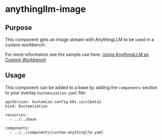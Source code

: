 # anythingllm-image

## Purpose
This component gets an image stream with AnythingLLM to be used in a custom workbench.

For more information see the sample use here: [Using AnythingLLM as Custom Workbench](https://ai-on-openshift.io/odh-rhoai/custom-workbench-anythingllm/)

## Usage

This component can be added to a base by adding the `components` section to your overlay `kustomization.yaml` file:

```
apiVersion: kustomize.config.k8s.io/v1beta1
kind: Kustomization

resources:
  - ../../base

components:
  - ../../components/custom-anythingllm.yaml
```


